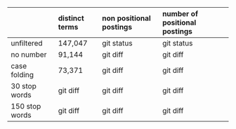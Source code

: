 |  | distinct terms | non positional postings | number of positional postings |
| :---              |     :---       |          :--- |          :--- |
| unfiltered        | 147,047     | git status    | git status    |
| no number      | 91,144       | git diff      | git diff      | 
| case folding         | 73,371       | git diff      | git diff      |
| 30 stop words     | git diff       | git diff      | git diff      | 
| 150 stop words    | git diff       | git diff      | git diff      | 
